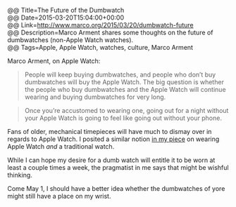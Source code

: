 @@ Title=The Future of the Dumbwatch  
@@ Date=2015-03-20T15:04:00+00:00  
@@ Link=http://www.marco.org/2015/03/20/dumbwatch-future  
@@ Description=Marco Arment shares some thoughts on the future of dumbwatches (non-Apple Watch watches).  
@@ Tags=Apple, Apple Watch, watches, culture, Marco Arment  

Marco Arment, on Apple Watch: 
>People will keep buying dumbwatches, and people who don’t buy dumbwatches will buy the Apple Watch. The big question is whether the people who buy dumbwatches and the Apple Watch will continue wearing and buying dumbwatches for very long.

>Once you’re accustomed to wearing one, going out for a night without your Apple Watch is going to feel like going out without your phone.

Fans of older, mechanical timepieces will have much to dismay over in regards to Apple Watch. I posited a similar notion [in my piece][theoveranalyzed] on wearing Apple Watch *and* a traditional watch. 

While I can hope my desire for a dumb watch will entitle it to be worn at least a couple times a week, the pragmatist in me says that might be wishful thinking. 

Come May 1, I should have a better idea whether the dumbwatches of yore might still have a place on my wrist.

[theoveranalyzed]: /2015/3/10/wearing-two-watches